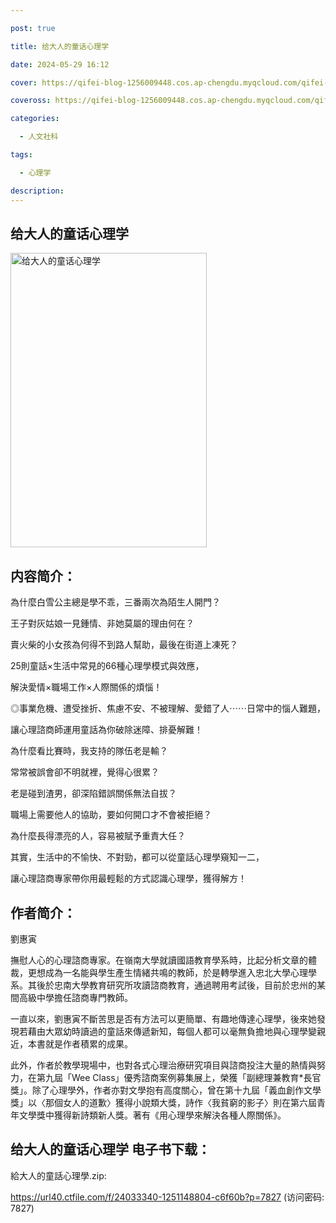 ```yaml
---

post: true

title: 给大人的童话心理学

date: 2024-05-29 16:12

cover: https://qifei-blog-1256009448.cos.ap-chengdu.myqcloud.com/qifei-blog/656dce5ac458853aef2bfeed.jpg

coveross: https://qifei-blog-1256009448.cos.ap-chengdu.myqcloud.com/qifei-blog/656dce5ac458853aef2bfeed.jpg

categories:

  - 人文社科

tags:

  - 心理学

description:
---
```


## 给大人的童话心理学
<img alt="给大人的童话心理学 " class="aligncenter loaded" data-was-processed="true" decoding="async" fetchpriority="high" height="471" src="https://qifei-blog-1256009448.cos.ap-chengdu.myqcloud.com/qifei-blog/656dce5ac458853aef2bfeed.jpg " style="cursor: zoom-in;" width="314"/>

## 内容简介：

為什麼白雪公主總是學不乖，三番兩次為陌生人開門？

王子對灰姑娘一見鍾情、非她莫屬的理由何在？

賣火柴的小女孩為何得不到路人幫助，最後在街道上凍死？

25則童話×生活中常見的66種心理學模式與效應，

解決愛情×職場工作×人際關係的煩惱！

◎事業危機、遭受挫折、焦慮不安、不被理解、愛錯了人⋯⋯日常中的惱人難題，

讓心理諮商師運用童話為你破除迷障、排憂解難！

為什麼看比賽時，我支持的隊伍老是輸？

常常被誤會卻不明就裡，覺得心很累？

老是碰到渣男，卻深陷錯誤關係無法自拔？

職場上需要他人的協助，要如何開口才不會被拒絕？

為什麼長得漂亮的人，容易被賦予重責大任？

其實，生活中的不愉快、不對勁，都可以從童話心理學窺知一二，

讓心理諮商專家帶你用最輕鬆的方式認識心理學，獲得解方！

## 作者简介：

劉惠寅

撫慰人心的心理諮商專家。在嶺南大學就讀國語教育學系時，比起分析文章的體裁，更想成為一名能與學生產生情緒共鳴的教師，於是轉學進入忠北大學心理學系。其後於忠南大學教育研究所攻讀諮商教育，通過聘用考試後，目前於忠州的某間高級中學擔任諮商專門教師。

一直以來，劉惠寅不斷苦思是否有方法可以更簡單、有趣地傳達心理學，後來她發現若藉由大眾幼時讀過的童話來傳遞新知，每個人都可以毫無負擔地與心理學變親近，本書就是作者積累的成果。

此外，作者於教學現場中，也對各式心理治療研究項目與諮商投注大量的熱情與努力，在第九屆「Wee Class」優秀諮商案例募集展上，榮獲「副總理兼教育*長官獎」。除了心理學外，作者亦對文學抱有高度關心，曾在第十九屆「義血創作文學獎」以〈那個女人的道歉〉獲得小說類大獎，詩作〈我貧窮的影子〉則在第六屆青年文學獎中獲得新詩類新人獎。著有《用心理學來解決各種人際關係》。

## 给大人的童话心理学 电子书下载：

給大人的童話心理學.zip: 

https://url40.ctfile.com/f/24033340-1251148804-c6f60b?p=7827 (访问密码: 7827)
